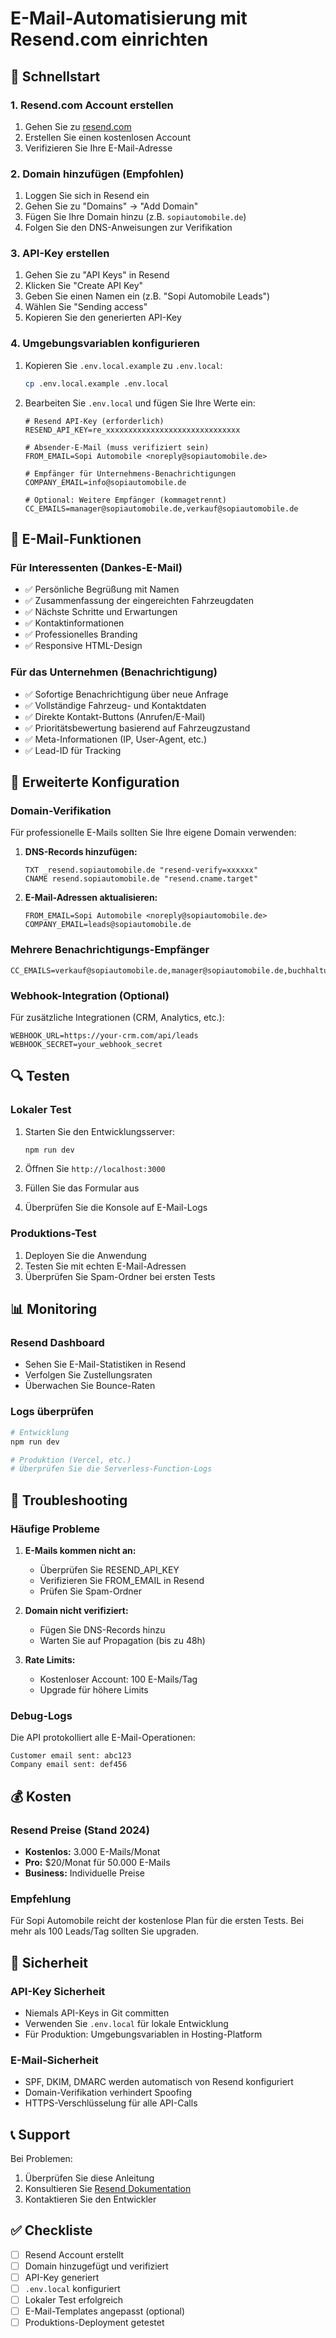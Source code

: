 # E-Mail-Automatisierung mit Resend.com einrichten

## 🚀 Schnellstart

### 1. Resend.com Account erstellen
1. Gehen Sie zu [resend.com](https://resend.com)
2. Erstellen Sie einen kostenlosen Account
3. Verifizieren Sie Ihre E-Mail-Adresse

### 2. Domain hinzufügen (Empfohlen)
1. Loggen Sie sich in Resend ein
2. Gehen Sie zu "Domains" → "Add Domain"
3. Fügen Sie Ihre Domain hinzu (z.B. `sopiautomobile.de`)
4. Folgen Sie den DNS-Anweisungen zur Verifikation

### 3. API-Key erstellen
1. Gehen Sie zu "API Keys" in Resend
2. Klicken Sie "Create API Key"
3. Geben Sie einen Namen ein (z.B. "Sopi Automobile Leads")
4. Wählen Sie "Sending access"
5. Kopieren Sie den generierten API-Key

### 4. Umgebungsvariablen konfigurieren
1. Kopieren Sie `.env.local.example` zu `.env.local`:
   ```bash
   cp .env.local.example .env.local
   ```

2. Bearbeiten Sie `.env.local` und fügen Sie Ihre Werte ein:
   ```env
   # Resend API-Key (erforderlich)
   RESEND_API_KEY=re_xxxxxxxxxxxxxxxxxxxxxxxxxxxxxx

   # Absender-E-Mail (muss verifiziert sein)
   FROM_EMAIL=Sopi Automobile <noreply@sopiautomobile.de>

   # Empfänger für Unternehmens-Benachrichtigungen
   COMPANY_EMAIL=info@sopiautomobile.de

   # Optional: Weitere Empfänger (kommagetrennt)
   CC_EMAILS=manager@sopiautomobile.de,verkauf@sopiautomobile.de
   ```

## 📧 E-Mail-Funktionen

### Für Interessenten (Dankes-E-Mail)
- ✅ Persönliche Begrüßung mit Namen
- ✅ Zusammenfassung der eingereichten Fahrzeugdaten
- ✅ Nächste Schritte und Erwartungen
- ✅ Kontaktinformationen
- ✅ Professionelles Branding
- ✅ Responsive HTML-Design

### Für das Unternehmen (Benachrichtigung)
- ✅ Sofortige Benachrichtigung über neue Anfrage
- ✅ Vollständige Fahrzeug- und Kontaktdaten
- ✅ Direkte Kontakt-Buttons (Anrufen/E-Mail)
- ✅ Prioritätsbewertung basierend auf Fahrzeugzustand
- ✅ Meta-Informationen (IP, User-Agent, etc.)
- ✅ Lead-ID für Tracking

## 🔧 Erweiterte Konfiguration

### Domain-Verifikation
Für professionelle E-Mails sollten Sie Ihre eigene Domain verwenden:

1. **DNS-Records hinzufügen:**
   ```
   TXT _resend.sopiautomobile.de "resend-verify=xxxxxx"
   CNAME resend.sopiautomobile.de "resend.cname.target"
   ```

2. **E-Mail-Adressen aktualisieren:**
   ```env
   FROM_EMAIL=Sopi Automobile <noreply@sopiautomobile.de>
   COMPANY_EMAIL=leads@sopiautomobile.de
   ```

### Mehrere Benachrichtigungs-Empfänger
```env
CC_EMAILS=verkauf@sopiautomobile.de,manager@sopiautomobile.de,buchhaltung@sopiautomobile.de
```

### Webhook-Integration (Optional)
Für zusätzliche Integrationen (CRM, Analytics, etc.):
```env
WEBHOOK_URL=https://your-crm.com/api/leads
WEBHOOK_SECRET=your_webhook_secret
```

## 🔍 Testen

### Lokaler Test
1. Starten Sie den Entwicklungsserver:
   ```bash
   npm run dev
   ```

2. Öffnen Sie `http://localhost:3000`
3. Füllen Sie das Formular aus
4. Überprüfen Sie die Konsole auf E-Mail-Logs

### Produktions-Test
1. Deployen Sie die Anwendung
2. Testen Sie mit echten E-Mail-Adressen
3. Überprüfen Sie Spam-Ordner bei ersten Tests

## 📊 Monitoring

### Resend Dashboard
- Sehen Sie E-Mail-Statistiken in Resend
- Verfolgen Sie Zustellungsraten
- Überwachen Sie Bounce-Raten

### Logs überprüfen
```bash
# Entwicklung
npm run dev

# Produktion (Vercel, etc.)
# Überprüfen Sie die Serverless-Function-Logs
```

## 🚨 Troubleshooting

### Häufige Probleme

1. **E-Mails kommen nicht an:**
   - Überprüfen Sie RESEND_API_KEY
   - Verifizieren Sie FROM_EMAIL in Resend
   - Prüfen Sie Spam-Ordner

2. **Domain nicht verifiziert:**
   - Fügen Sie DNS-Records hinzu
   - Warten Sie auf Propagation (bis zu 48h)

3. **Rate Limits:**
   - Kostenloser Account: 100 E-Mails/Tag
   - Upgrade für höhere Limits

### Debug-Logs
Die API protokolliert alle E-Mail-Operationen:
```
Customer email sent: abc123
Company email sent: def456
```

## 💰 Kosten

### Resend Preise (Stand 2024)
- **Kostenlos:** 3.000 E-Mails/Monat
- **Pro:** $20/Monat für 50.000 E-Mails
- **Business:** Individuelle Preise

### Empfehlung
Für Sopi Automobile reicht der kostenlose Plan für die ersten Tests. Bei mehr als 100 Leads/Tag sollten Sie upgraden.

## 🔐 Sicherheit

### API-Key Sicherheit
- Niemals API-Keys in Git committen
- Verwenden Sie `.env.local` für lokale Entwicklung
- Für Produktion: Umgebungsvariablen in Hosting-Platform

### E-Mail-Sicherheit
- SPF, DKIM, DMARC werden automatisch von Resend konfiguriert
- Domain-Verifikation verhindert Spoofing
- HTTPS-Verschlüsselung für alle API-Calls

## 📞 Support

Bei Problemen:
1. Überprüfen Sie diese Anleitung
2. Konsultieren Sie [Resend Dokumentation](https://resend.com/docs)
3. Kontaktieren Sie den Entwickler

## ✅ Checkliste

- [ ] Resend Account erstellt
- [ ] Domain hinzugefügt und verifiziert
- [ ] API-Key generiert
- [ ] `.env.local` konfiguriert
- [ ] Lokaler Test erfolgreich
- [ ] E-Mail-Templates angepasst (optional)
- [ ] Produktions-Deployment getestet